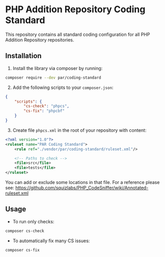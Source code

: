 PHP Addition Repository Coding Standard
=======================================

This repository contains all standard coding configuration for all PHP Addition Repository repositories.

Installation
------------

1. Install the library via composer by running:

```bash
composer require --dev par/coding-standard
```

2. Add the following scripts to your `composer.json`: 
```json
{
    "scripts": {
        "cs-check": "phpcs",
        "cs-fix": "phpcbf"
    }
}
```

3. Create file `phpcs.xml` in the root of your repository with content:

```xml
<?xml version="1.0"?>
<ruleset name="PAR Coding Standard">
    <rule ref="./vendor/par/coding-standard/ruleset.xml"/>

    <!-- Paths to check -->
    <file>src</file>
    <file>tests</file>
</ruleset>
```

You can add or exclude some locations in that file. For a reference please see:
<https://github.com/squizlabs/PHP_CodeSniffer/wiki/Annotated-ruleset.xml>

Usage
-----

- To run only checks:

```bash
composer cs-check
```

- To automatically fix many CS issues:

```bash
composer cs-fix
```
